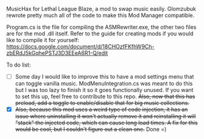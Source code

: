 MusicHax for Lethal League Blaze, a mod to swap music easily.
Glomzubuk rewrote pretty much all of the code to make this Mod Manager compatible.

Program.cs is the file for compiling the ASMRewriter.exe, the other two files are for the mod .dll itself.
Refer to the guide for creating mods if you would like to compile it for yourself: https://docs.google.com/document/d/18CHOzfFKfhW9Ch-zbERdJ5kGqhePSTJ3D3EEeA6R1-Q/edit

To do list:
- [ ] Some day I would like to improve this to have a mod settings menu that can toggle vanilla music. ModMenuIntegration.cs was meant to do this but I was too lazy to finish it so it goes functionally unused. If you want to set this up, feel free to contribute to this repo. ~~Also, now that this has preload, add a toggle to enable/disable that for big music collections.~~
- [X] ~~Also, because this mod uses a weird type of code injection, it has an issue where uninstalling it won't actually remove it and reinstalling it will "stack" the injected code, which can cause long load times. A fix for this would be cool, but I couldn't figure out a clean one.~~ Done =)
